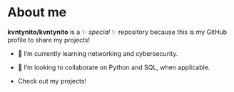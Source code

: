 # About me


**kvntynito/kvntynito** is a ✨ _special_ ✨ repository because this is my GitHub profile to share my projects!

- 🌱 I’m currently learning networking and cybersecurity.
- 👯 I’m looking to collaborate on Python and SQL, when applicable.

- Check out my projects!

